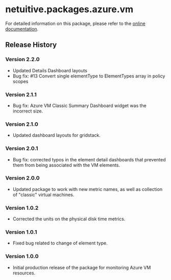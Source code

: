 # netuitive.packages.azure.vm

For detailed information on this package, please refer to the [online documentation](https://help.netuitive.com/Content/Integrations/microsoft_azure.htm).

## Release History

### Version 2.2.0

* Updated Details Dashboard layouts
* Bug fix: #13 Convert single elementType to ElementTypes array in policy scopes

### Version 2.1.1

* Bug fix: Azure VM Classic Summary Dashboard widget was the incorrect size.

### Version 2.1.0

* Updated dashboard layouts for gridstack.

### Version 2.0.1

* Bug fix: corrected typos in the element detail dashboards that prevented them from being associated with the VM elements.

### Version 2.0.0

* Updated package to work with new metric names, as well as collection of "classic" virtual machines.

### Version 1.0.2

* Corrected the units on the physical disk time metrics.

### Version 1.0.1

* Fixed bug related to change of element type.

### Version 1.0.0

* Initial production release of the package for monitoring Azure VM resources.
